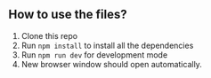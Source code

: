 ## How to use the files?

1. Clone this repo
2. Run `npm install` to install all the dependencies
3. Run `npm run dev` for development mode
4. New browser window should open automatically.
